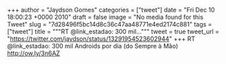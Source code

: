 
+++
author = "Jaydson Gomes"
categories = ["tweet"]
date = "Fri Dec 10 18:00:23 +0000 2010"
draft = false
image = "No media found for this Tweet"
slug = "7d28496f5bc14d8c36c47aa48771e4ed2174c881"
tags = ["tweet"]
title = """RT @link_estadao: 300 mil..."""
tweet = true
tweet_url = "https://twitter.com/jaydson/status/13291954523602944"
+++
RT @link_estadao: 300 mil Androids por dia (do Sempre à Mão) http://ow.ly/3n6AZ
